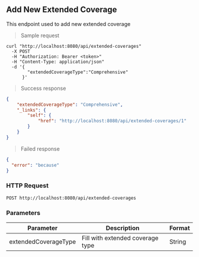 ## Add New Extended Coverage

This endpoint used to add new extended coverage

> Sample request

```shell
curl "http://localhost:8080/api/extended-coverages"
  -X POST
  -H "Authorization: Bearer <token>"
  -H "Content-Type: application/json"
  -d '{
        "extendedCoverageType":"Comprehensive"
      }'
```

> Success response

```json
{
    "extendedCoverageType": "Comprehensive",
    "_links": {
        "self": {
            "href": "http://localhost:8080/api/extended-coverages/1"
        }
    }
}
```

> Failed response

```json
{
  "error": "because"
}
```

### HTTP Request

`POST http://localhost:8080/api/extended-coverages`

### Parameters

Parameter | Description | Format 
--------- | ----------- | ------ 
extendedCoverageType | Fill with extended coverage type | String 